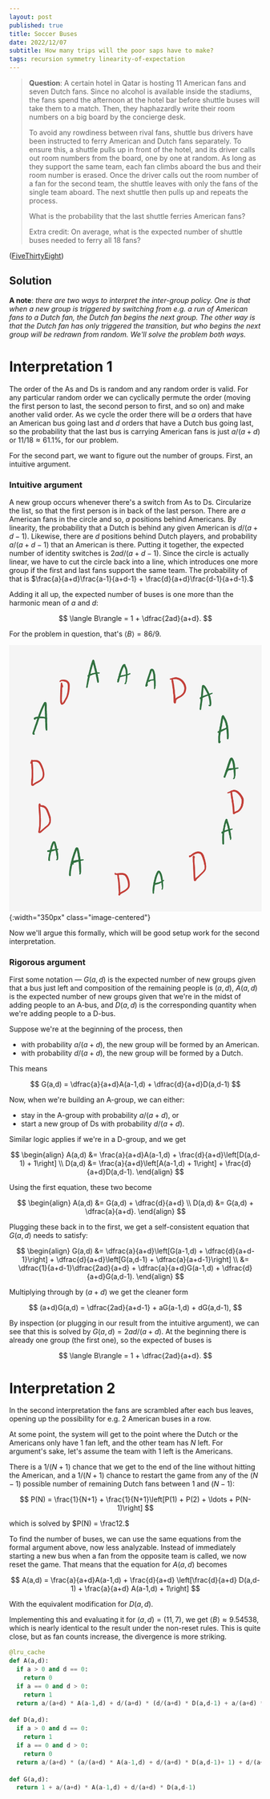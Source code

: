 ```yaml
---
layout: post
published: true
title: Soccer Buses
date: 2022/12/07
subtitle: How many trips will the poor saps have to make?
tags: recursion symmetry linearity-of-expectation
---
```


>**Question**: A certain hotel in Qatar is hosting 11 American fans and seven Dutch fans. Since no alcohol is available inside the stadiums, the fans spend the afternoon at the hotel bar before shuttle buses will take them to a match. Then, they haphazardly write their room numbers on a big board by the concierge desk.
>
>To avoid any rowdiness between rival fans, shuttle bus drivers have been instructed to ferry American and Dutch fans separately. To ensure this, a shuttle pulls up in front of the hotel, and its driver calls out room numbers from the board, one by one at random. As long as they support the same team, each fan climbs aboard the bus and their room number is erased. Once the driver calls out the room number of a fan for the second team, the shuttle leaves with only the fans of the single team aboard. The next shuttle then pulls up and repeats the process.
>
>What is the probability that the last shuttle ferries American fans?
>
>Extra credit: On average, what is the expected number of shuttle buses needed to ferry all 18 fans?

<!--more-->

([FiveThirtyEight](https://fivethirtyeight.com/features/can-you-separate-the-world-cup-fans/))

## Solution

**A note**: *there are two ways to interpret the inter-group policy. One is that when a new group is triggered by switching from e.g. a run of American fans to a Dutch fan, the Dutch fan begins the next group. The other way is that the Dutch fan has only triggered the transition, but who begins the next group will be redrawn from random. We'll solve the problem both ways.*

# Interpretation 1

The order of the As and Ds is random and any random order is valid. For any particular random order we can cyclically permute the order (moving the first person to last, the second person to first, and so on) and make another valid order. As we cycle the order there will be $a$ orders that have an American bus going last and $d$ orders that have a Dutch bus going last, so the probability that the last bus is carrying American fans is just $a/(a+d)$ or $11/18\approx 61.1\%,$ for our problem.

For the second part, we want to figure out the number of groups. First, an intuitive argument.

### Intuitive argument

A new group occurs whenever there's a switch from As to Ds. Circularize the list, so that the first person is in back of the last person. There are $a$ American fans in the circle and so, $a$ positions behind Americans. By linearity, the probability that a Dutch is behind any given American is $d/(a+d-1).$ Likewise, there are $d$ positions behind Dutch players, and probability $a/(a+d-1)$ that an American is there. Putting it together, the expected number of identity switches is $2ad/(a+d-1).$ Since the circle is actually linear, we have to cut the circle back into a line, which introduces one more group if the first and last fans support the same team. The probability of that is $\frac{a}{a+d}\frac{a-1}{a+d-1} + \frac{d}{a+d}\frac{d-1}{a+d-1}.$

Adding it all up, the expected number of buses is one more than the harmonic mean of $a$ and $d$:

$$ \langle B\rangle = 1 + \dfrac{2ad}{a+d}. $$

For the problem in question, that's $\langle B\rangle = 86/9.$

![](/img/2022-12-08-circularized.JPG){:width="350px" class="image-centered"}

Now we'll argue this formally, which will be good setup work for the second interpretation.

### Rigorous argument

First some notation — $G(a,d)$ is the expected number of new groups given that a bus just left and composition of the remaining people is $(a,d),$ $A(a,d)$ is the expected number of new groups given that we're in the midst of adding people to an A-bus, and $D(a,d)$ is the corresponding quantity when we're adding people to a D-bus.

Suppose we're at the beginning of the process, then

- with probability $a/(a+d),$ the new group will be formed by an American. 
- with probability $d/(a+d),$ the new group will be formed by a Dutch.

This means

$$
  G(a,d) = \dfrac{a}{a+d}A(a-1,d) + \dfrac{d}{a+d}D(a,d-1)
$$

Now, when we're building an A-group, we can either:

- stay in the A-group with probability $a/(a+d)$, or
- start a new group of Ds with probability $d/(a+d).$

Similar logic applies if we're in a D-group, and we get

$$
  \begin{align}
    A(a,d) &= \frac{a}{a+d}A(a-1,d) + \frac{d}{a+d}\left[D(a,d-1) + 1\right] \\
    D(a,d) &= \frac{a}{a+d}\left[A(a-1,d) + 1\right] + \frac{d}{a+d}D(a,d-1).
  \end{align}
$$

Using the first equation, these two become

$$
  \begin{align}
    A(a,d) &= G(a,d) + \dfrac{d}{a+d} \\
    D(a,d) &= G(a,d) + \dfrac{a}{a+d}.
  \end{align}
$$

Plugging these back in to the first, we get a self-consistent equation that $G(a,d)$ needs to satisfy:

$$
  \begin{align}
    G(a,d) &= \dfrac{a}{a+d}\left[G(a-1,d) + \dfrac{d}{a+d-1}\right] + \dfrac{d}{a+d}\left[G(a,d-1) + \dfrac{a}{a+d-1}\right] \\
    &= \dfrac{1}{a+d-1}\dfrac{2ad}{a+d} + \dfrac{a}{a+d}G(a-1,d) + \dfrac{d}{a+d}G(a,d-1).
  \end{align}
$$

Multiplying through by $(a+d)$ we get the cleaner form

$$
  (a+d)G(a,d) = \dfrac{2ad}{a+d-1} + aG(a-1,d) + dG(a,d-1),
$$

By inspection (or plugging in our result from the intuitive argument), we can see that this is solved by $G(a,d) = 2ad/(a+d).$ At the beginning there is already one group (the first one), so the expected of buses is 

$$ \langle B\rangle = 1 + \dfrac{2ad}{a+d}. $$

# Interpretation 2

In the second interpretation the fans are scrambled after each bus leaves, opening up the possibility for e.g. $2$ American buses in a row. 

At some point, the system will get to the point where the Dutch or the Americans only have $1$ fan left, and the other team has $N$ left. For argument's sake, let's assume the team with $1$ left is the Americans. 

There is a $1/(N+1)$ chance that we get to the end of the line without hitting the American, and a $1/(N+1)$ chance to restart the game from any of the $(N-1)$ possible number of remaining Dutch fans between $1$ and $(N-1):$

$$ P(N) = \frac{1}{N+1} + \frac{1}{N+1}\left[P(1) + P(2) + \ldots + P(N-1)\right] $$

which is solved by $P(N) = \frac12.$

To find the number of buses, we can use the same equations from the formal argument above, now less analyzable. Instead of immediately starting a new bus when a fan from the opposite team is called, we now reset the game. That means that the equation for $A(a,d)$ becomes 

$$ A(a,d) = \frac{a}{a+d}A(a-1,d) + \frac{d}{a+d} \left[\frac{d}{a+d} D(a,d-1) + \frac{a}{a+d} A(a-1,d) + 1\right] $$

With the equivalent modification for $D(a,d).$ 

Implementing this and evaluating it for $(a,d)=(11,7),$ we get $\langle B\rangle \approx 9.54538,$ which is nearly identical to the result under the non-reset rules. This is quite close, but as fan counts increase, the divergence is more striking.

```python
@lru_cache
def A(a,d):
  if a > 0 and d == 0:
    return 0
  if a == 0 and d > 0:
    return 1
  return a/(a+d) * A(a-1,d) + d/(a+d) * (d/(a+d) * D(a,d-1) + a/(a+d) * A(a-1,d) + 1)

def D(a,d):
  if a > 0 and d == 0:
    return 1
  if a == 0 and d > 0:
    return 0
  return a/(a+d) * (a/(a+d) * A(a-1,d) + d/(a+d) * D(a,d-1)+ 1) + d/(a+d) * D(a,d-1)

def G(a,d):
  return 1 + a/(a+d) * A(a-1,d) + d/(a+d) * D(a,d-1)
```

<br>
